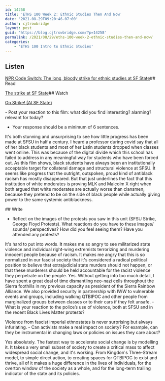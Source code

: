 ```yaml
---
id: 14258
title: 'ETHS 100 Week 2: Ethnic Studies Then And Now'
date: '2021-08-29T09:20:46-07:00'
author: cjtrowbridge
layout: post
guid: 'https://blog.cjtrowbridge.com/?p=14258'
permalink: /2021/08/29/eths-100-week-2-ethnic-studies-then-and-now/
categories:
    - 'ETHS 100 Intro to Ethnic Studies'
---
```


## Listen

[NPR Code Switch: The long, bloody strike for ethnic studies at SF State](https://www.npr.org/2020/08/04/899167279/the-long-bloody-strike-for-ethnic-studies)## Read

[The strike at SF State](https://socialistworker.org/2018/12/13/1968-the-strike-at-san-francisco-state)## Watch

[On Strike! (At SF State)](https://diva.sfsu.edu/bundles/201724)<div id="yui_3_17_2_1_1631212207563_25" role="main"><div data-content="forum-discussion" id="discussion-container-613a52aec5667613a52aebbfea15"><article aria-describedby="post-content-89383" aria-labelledby="post-header-89383-613a52aec48a6613a52aebbfea13" class="forum-post-container mb-2" data-post-id="89383" data-region="post" data-target="89383-target" id="p89383" tabindex="0"><div aria-label="Sounds familiar by Christopher Trowbridge" class="d-flex border p-2 mb-2 forumpost focus-target  firstpost starter" data-content="forum-post" data-post-id="89383" id="yui_3_17_2_1_1631212207563_24"><div class="d-flex flex-column w-100" data-region-content="forum-post-core" id="yui_3_17_2_1_1631212207563_23"><div class="d-flex body-content-container" id="yui_3_17_2_1_1631212207563_22"><div class="no-overflow w-100 content-alignment-container" id="yui_3_17_2_1_1631212207563_21"><div class="post-content-container" id="post-content-89383">- Post your reaction to this film: what did you find interesting? alarming? relevant for today?
- Your response should be a minimum of 6 sentences.

It's both stunning and unsurprising to see how little progress has been made at SFSU in half a century. I heard a professor during covid say that all of her black students and most of her Latin students dropped when classes went online. This was because of the digital divide which this school has failed to address in any meaningful way for students who have been forced out. As this film shows, black students have always been an institutionally acceptable target for collateral damage and structural violence at SFSU. It seems like progress that the outright, outspoken, proud kind of antiblack racism has mostly disappeared. But that just underlines the fact that this institution of white moderates is proving MLK and Malcolm X right when both argued that white moderates are actually worse than clansmen, because they pretend to be on the side of black people while actually giving power to the same systemic antiblackness.

</div></div></div></div></div></article></div></div>## Write

- Reflect on the images of the protests you saw in this unit (SFSU Strike, George Floyd Protests). What reactions do you have to these images/ sounds/ perspectives? How did you feel seeing them? Have you attended any protests?

It's hard to put into words. It makes me so angry to see militarized state violence and individual right-wing extremists terrorizing and murdering innocent people because of racism. It makes me angry that this is so normalized in our fascist society that it's considered a radical political position to believe that extrajudicial state murders should not happen, or that these murderers should be held accountable for the racist violence they perpetrate on the people. Yes. Without getting into too much detail, I have spent a great deal of time dismantling neo-nazi cells throughout the Sierra foothills in my previous capacity as president of the Sierra Rainbow Alliance. We also provided security in partnership with IWW to vulnerable events and groups, including walking QTBIPOC and other people from marginalized groups between classes or to their cars if they felt unsafe. - What is your reaction to the police’s use of violence, both at SFSU and in the recent Black Lives Matter protests?

Violence from fascist imperial ethnostates is never surprising but always infuriating. - Can activists make a real impact on society? For example, can they be instrumental in changing laws or policies on issues they care about?

Yes absolutely. The fastest way to accelerate social change is by modelling it. It takes a very small subset of society to create a critical mass to affect widespread social change, and it's working. From Kingdon's Three-Stream model, to simple direct action, to creating spaces for QTBIPOC to exist and thrive, all of it makes a huge difference in the lives of individuals, for the overton window of the society as a whole, and for the long-term trailing indicator of the state and its policies.